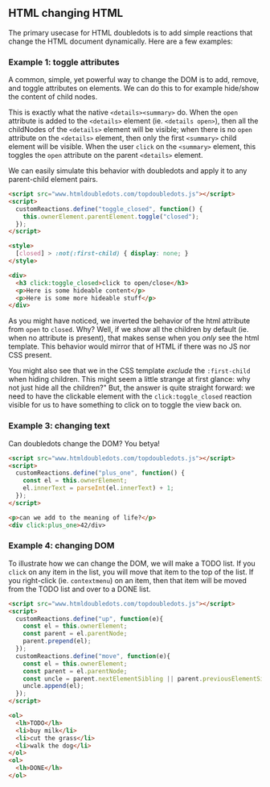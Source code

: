 ## HTML changing HTML

The primary usecase for HTML doubledots is to add simple reactions that change the HTML document dynamically. Here are a few examples:

### Example 1: toggle attributes

A common, simple, yet powerful way to change the DOM is to add, remove, and toggle attributes on elements. We can do this to for example hide/show the content of child nodes.

This is exactly what the native `<details><summary>` do. When the `open` attribute is added to the `<details>` element (ie. `<details open>`), then all the childNodes of the `<details>` element will be visible; when there is no `open` attribute on the `<details>` element, then only the first `<summary>` child element will be visible. When the user `click`  on the `<summary>` element, this toggles the `open` attribute on the parent `<details>` element.

We can easily simulate this behavior with doubledots and apply it to any parent-child element pairs.

```html
<script src="www.htmldoubledots.com/topdoubledots.js"></script>
<script>
  customReactions.define("toggle_closed", function() {
    this.ownerElement.parentElement.toggle("closed");
  });
</script>

<style>
  [closed] > :not(:first-child) { display: none; }
</style> 

<div>
  <h3 click:toggle_closed>click to open/close</h3>
  <p>Here is some hideable content</p>
  <p>Here is some more hideable stuff</p>
</div>
```

As you might have noticed, we inverted the behavior of the html attribute from `open` to `closed`. Why? Well, if we *show* all the children by default (ie. when no attribute is present), that makes sense when you *only* see the html template. This behavior would mirror that of HTML if there was no JS nor CSS present.

You might also see that we in the CSS template *exclude* the `:first-child` when hiding children. This might seem a little strange at first glance: why not just hide all the children?" But, the answer is quite straight forward: we need to have the clickable element with the `click:toggle_closed` reaction visible for us to have something to click on to toggle the view back on.

### Example 3: changing text

Can doubledots change the DOM? You betya!

```html
<script src="www.htmldoubledots.com/topdoubledots.js"></script>
<script>
  customReactions.define("plus_one", function() {
    const el = this.ownerElement;
    el.innerText = parseInt(el.innerText) + 1;
  });
</script>

<p>can we add to the meaning of life?</p>
<div click:plus_one>42/div>
```

### Example 4: changing DOM

To illustrate how we can change the DOM, we will make a TODO list. If  you `click` on any item in the list, you will move that item to the top of the list. If you right-click (ie. `contextmenu`) on an item, then that item will be moved from the TODO list and over to a DONE list.

```html
<script src="www.htmldoubledots.com/topdoubledots.js"></script>
<script>
  customReactions.define("up", function(e){
    const el = this.ownerElement;
    const parent = el.parentNode;
    parent.prepend(el);
  });
  customReactions.define("move", function(e){
    const el = this.ownerElement;
    const parent = el.parentNode;
    const uncle = parent.nextElementSibling || parent.previousElementSibling;
    uncle.append(el);
  });
</script>

<ol>
  <lh>TODO</lh>
  <li>buy milk</li>
  <li>cut the grass</li>
  <li>walk the dog</li>
</ol>
<ol>
  <lh>DONE</lh>
</ol>
```

